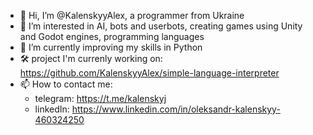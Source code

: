 - 👋 Hi, I’m @KalenskyyAlex, a programmer from Ukraine
- 👀 I’m interested in AI, bots and userbots, creating games using Unity and Godot engines, programming languages
- 🌱 I’m currently improving my skills in Python
- 🛠️ project I'm currenly working on: https://github.com/KalenskyyAlex/simple-language-interpreter 
- 📫 How to contact me:
  - telegram: https://t.me/kalenskyj
  - linkedIn: https://www.linkedin.com/in/oleksandr-kalenskyy-460324250
